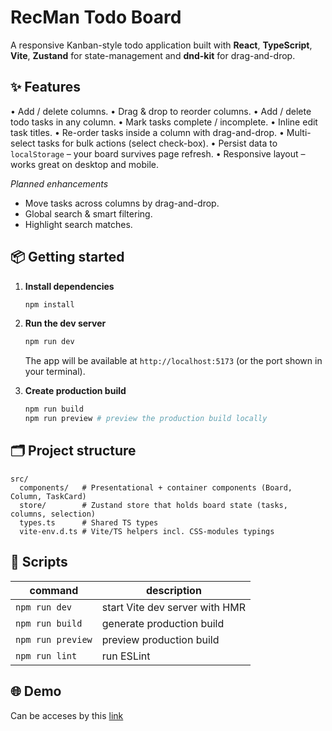 # RecMan Todo Board

A responsive Kanban-style todo application built with **React**, **TypeScript**, **Vite**, **Zustand** for state-management and **dnd-kit** for drag-and-drop.

## ✨ Features

• Add / delete columns.
• Drag & drop to reorder columns.
• Add / delete todo tasks in any column.
• Mark tasks complete / incomplete.
• Inline edit task titles.
• Re-order tasks inside a column with drag-and-drop.
• Multi-select tasks for bulk actions (select check-box).
• Persist data to `localStorage` – your board survives page refresh.
• Responsive layout – works great on desktop and mobile.

_Planned enhancements_

- Move tasks across columns by drag-and-drop.
- Global search & smart filtering.
- Highlight search matches.

## 📦 Getting started

1. **Install dependencies**

   ```bash
   npm install
   ```

2. **Run the dev server**

   ```bash
   npm run dev
   ```

   The app will be available at `http://localhost:5173` (or the port shown in your terminal).

3. **Create production build**

   ```bash
   npm run build
   npm run preview # preview the production build locally
   ```

## 🗂 Project structure

```
src/
  components/   # Presentational + container components (Board, Column, TaskCard)
  store/        # Zustand store that holds board state (tasks, columns, selection)
  types.ts      # Shared TS types
  vite-env.d.ts # Vite/TS helpers incl. CSS-modules typings
```

## 📝 Scripts

| command           | description                    |
| ----------------- | ------------------------------ |
| `npm run dev`     | start Vite dev server with HMR |
| `npm run build`   | generate production build      |
| `npm run preview` | preview production build       |
| `npm run lint`    | run ESLint                     |

## 🌐 Demo

Can be acceses by this [link](https://courageous-stardust-545090.netlify.app/)



